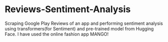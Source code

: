 # Reviews-Sentiment-Analysis

Scraping Google Play Reviews of an app and performing sentiment analysis using transformers(for Sentiment) and pre-trained model from Hugging Face.
I have used the online fashion app MANGO!
